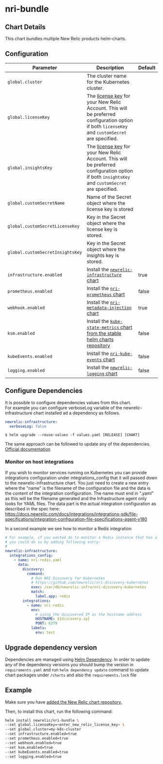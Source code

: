 # nri-bundle

## Chart Details

This chart bundles multiple New Relic products helm-charts.

## Configuration

| Parameter                        | Description | Default |
| -------------------------------- | ----------- | ------- |
| `global.cluster`                 | The cluster name for the Kubernetes cluster. | |
| `global.licenseKey`              | The [license key][1] for your New Relic Account. This will be preferred configuration option if both `licenseKey` and `customSecret` are specified. | |
| `global.insightsKey`             | The [license key][1] for your New Relic Account. This will be preferred configuration option if both `insightsKey` and `customSecret` are specified. | |
| `global.customSecretName`        | Name of the Secret object where the license key is stored | |
| `global.customSecretLicenseKey`  | Key in the Secret object where the license key is stored. | |
| `global.customSecretInsightsKey` | Key in the Secret object where the insights key is stored. | |
| `infrastructure.enabled`         | Install the [`newrelic-infrastructure` chart][3] | true |
| `prometheus.enabled`             | Install the [`nri-prometheus` chart][4] | false |
| `webhook.enabled`                | Install the [`nri-metadata-injection` chart][5] | true |
| `ksm.enabled`                    | Install the [`kube-state-metrics` chart from the stable helm charts repository][2] | false |
| `kubeEvents.enabled`             | Install the [`nri-kube-events` chart][6] | false |
| `logging.enabled`                | Install the [`newrelic-logging` chart][7] | false |

## Configure Dependencies

It is possible to configure dependencies values from this chart.  
For example you can configure verboseLog variable of the newrelic-infrastructure chart installed ad a dependency as follows.

``` yaml
newrelic-infrastructure:
  verboseLog: false
```

```
$ helm upgrade --reuse-values -f values.yaml [RELEASE] [CHART]
```

The same approach can be followed to update any of the dependencies. [Official documentation](https://helm.sh/docs/chart_template_guide/subcharts_and_globals)

### Monitor on host integrations

If you wish to monitor services running on Kubernetes you can provide integrations
configuration under integrations_config that it will passed down to the newrelic-infrastructure chart. You just need to create a new entry where the "name" is the filename of the configuration file and the data is the content of
the integration configuration. The name must end in ".yaml" as this will be the
filename generated and the Infrastructure agent only looks for YAML files. The data
part is the actual integration configuration as described in the spec here:
https://docs.newrelic.com/docs/integrations/integrations-sdk/file-specifications/integration-configuration-file-specifications-agent-v180

In a second example we see how to monitor a Redis integration

```yaml
# For example, if you wanted do to monitor a Redis instance that has a label "app=redis"
# you could do so by adding following entry:
# 
newrelic-infrastructure:
  integrations_config:
    - name: nri-redis.yaml
      data:
        discovery:
          command:
            # Run NRI Discovery for Kubernetes
            # https://github.com/newrelic/nri-discovery-kubernetes
            exec: /var/db/newrelic-infra/nri-discovery-kubernetes
            match:
              label.app: redis
        integrations:
          - name: nri-redis
            env:
              # using the discovered IP as the hostname address
              HOSTNAME: ${discovery.ip}
              PORT: 6379
            labels:
              env: test
```
## Upgrade dependency version

Dependencies are managed using [Helm Dependency](https://helm.sh/docs/helm/helm_dependency/). In order to update any of the dependency versions you should bump the version in `requirements.yaml` and run `helm dependency update` command to update chart packages under `/charts` and also the `requirements.lock` file  

## Example

Make sure you have [added the New Relic chart repository.](../../README.md#installing-charts)

Then, to install this chart, run the following command:

```sh
helm install newrelic/nri-bundle \
--set global.licenseKey=<enter_new_relic_license_key> \
--set global.cluster=my-k8s-cluster
--set infrastructure.enabled=true
--set prometheus.enabled=true
--set webhook.enabled=true
--set ksm.enabled=true
--set kubeEvents.enabled=true
--set logging.enabled=true
```

[1]: https://docs.newrelic.com/docs/accounts/install-new-relic/account-setup/license-key
[2]: https://github.com/helm/charts/tree/master/stable/kube-state-metrics
[3]: https://github.com/newrelic/helm-charts/tree/master/charts/newrelic-infrastructure
[4]: https://github.com/newrelic/helm-charts/tree/master/charts/nri-prometheus
[5]: https://github.com/newrelic/helm-charts/tree/master/charts/nri-metadata-injection
[6]: https://github.com/newrelic/helm-charts/tree/master/charts/nri-kube-events
[7]: https://github.com/newrelic/helm-charts/tree/master/charts/newrelic-logging
